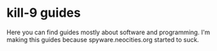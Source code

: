 # kill-9 guides

Here you can find guides mostly about software and programming. I'm
making this guides because spyware.neocities.org started to suck. 
